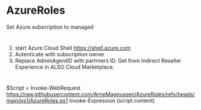 # AzureRoles
Set Azure subscription to managed
#
1. start Azure Cloud Shell https://shell.azure.com
2. Autenticate with subscription owner
3. Replace AdminAgentID with partrners ID. Get from Indirect Reseller Experience in ALSO Cloud Marketplace.

#

$Script = Invoke-WebRequest https://raw.githubusercontent.com/ArneMagnussen/AzureRoles/refs/heads/main/ps1/AzureRoles.ps1
Invoke-Expression $($script.content)
